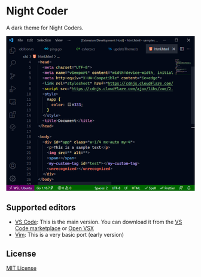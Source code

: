 # Night Coder

A dark theme for Night Coders.

![html](screenshot/html.png)

## Supported editors

- [VS Code](/vscode/): This is the main version. You can download it from the [VS Code marketplace](https://marketplace.visualstudio.com/items?itemName=a5hk.night-coder) or [Open VSX](https://open-vsx.org/extension/a5hk/night-coder)
- [Vim](/vim/colors/): This is a very basic port (early version)

## License

[MIT License](LICENSE)
